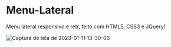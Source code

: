 # Menu-Lateral
Menu lateral responsivo e retr, feito com HTML5, CSS3 e JQuery!

![Captura de tela de 2023-01-11 13-30-03](https://user-images.githubusercontent.com/15149046/211861855-8c6f1ad5-d070-4a0a-a83e-ff33ce37bacd.png)
